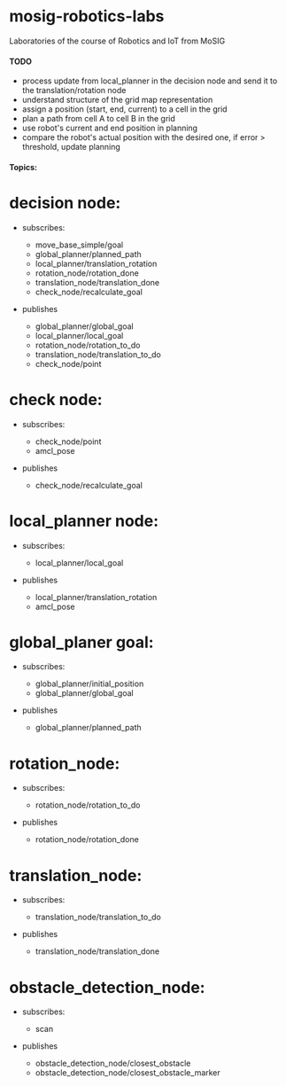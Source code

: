 # mosig-robotics-labs
Laboratories of the course of Robotics and IoT from MoSIG

#### TODO
+ process update from local_planner in the decision node and send it to the translation/rotation node
+ understand structure of the grid map representation
+ assign a position (start, end, current) to a cell in the grid
+ plan a path from cell A to cell B in the grid
+ use robot's current and end position in planning
+ compare the robot's actual position with the desired one, if error > threshold, update planning


#### Topics:
decision node:
==========
+ subscribes:
  + move_base_simple/goal
  + global_planner/planned_path
  + local_planner/translation_rotation
  + rotation_node/rotation_done
  + translation_node/translation_done
  + check_node/recalculate_goal

+ publishes
  + global_planner/global_goal
  + local_planner/local_goal
  + rotation_node/rotation_to_do
  + translation_node/translation_to_do
  + check_node/point

check node:
==========
+ subscribes:
  + check_node/point
  + amcl_pose

+ publishes
  + check_node/recalculate_goal

local_planner node:
==========
+ subscribes:
  + local_planner/local_goal

+ publishes
  + local_planner/translation_rotation
  + amcl_pose

global_planer goal:
==========
+ subscribes:
  + global_planner/initial_position
  + global_planner/global_goal

+ publishes
  + global_planner/planned_path

rotation_node:
==========
+ subscribes:
  + rotation_node/rotation_to_do

+ publishes
  + rotation_node/rotation_done

translation_node:
==========
+ subscribes:
  + translation_node/translation_to_do

+ publishes
  + translation_node/translation_done

obstacle_detection_node:
==========
+ subscribes:
  + scan

+ publishes
  + obstacle_detection_node/closest_obstacle
  + obstacle_detection_node/closest_obstacle_marker
